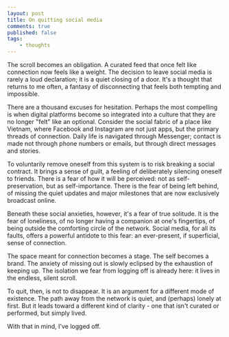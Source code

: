 ```yaml
---
layout: post
title: On quitting social media
comments: true
published: false
tags: 
    - thoughts
---
```

The scroll becomes an obligation. A curated feed that once felt like connection now feels like a weight. The decision to leave social media is rarely a loud declaration; it is a quiet closing of a door. It's a thought that returns to me often, a fantasy of disconnecting that feels both tempting and impossible.

There are a thousand excuses for hesitation. Perhaps the most compelling is when digital platforms become so integrated into a culture that they are no longer "felt" like an optional. Consider the social fabric of a place like Vietnam, where Facebook and Instagram are not just apps, but the primary threads of connection. Daily life is navigated through Messenger; contact is made not through phone numbers or emails, but through direct messages and stories.

To voluntarily remove oneself from this system is to risk breaking a social contract. It brings a sense of guilt, a feeling of deliberately silencing oneself to friends. There is a fear of how it will be perceived: not as self-preservation, but as self-importance. There is the fear of being left behind, of missing the quiet updates and major milestones that are now exclusively broadcast online.

Beneath these social anxieties, however, it's a fear of true solitude. It is the fear of loneliness, of no longer having a companion at one's fingertips, of being outside the comforting circle of the network. Social media, for all its faults, offers a powerful antidote to this fear: an ever-present, if superficial, sense of connection.

The space meant for connection becomes a stage. The self becomes a brand. The anxiety of missing out is slowly eclipsed by the exhaustion of keeping up. The isolation we fear from logging off is already here: it lives in the endless, silent scroll.

To quit, then, is not to disappear. It is an argument for a different mode of existence. The path away from the network is quiet, and (perhaps) lonely at first. But it leads toward a different kind of clarity - one that isn't curated or performed, but simply lived.

With that in mind, I've logged off.